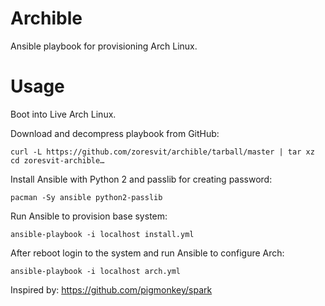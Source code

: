 Archible
========

Ansible playbook for provisioning Arch Linux.


Usage
=====

Boot into Live Arch Linux.

Download and decompress playbook from GitHub:

```
curl -L https://github.com/zoresvit/archible/tarball/master | tar xz
cd zoresvit-archible…
```

Install Ansible with Python 2 and passlib for creating password:

```
pacman -Sy ansible python2-passlib
```

Run Ansible to provision base system:

```
ansible-playbook -i localhost install.yml
```

After reboot login to the system and run Ansible to configure Arch:

```
ansible-playbook -i localhost arch.yml
```

Inspired by: https://github.com/pigmonkey/spark
